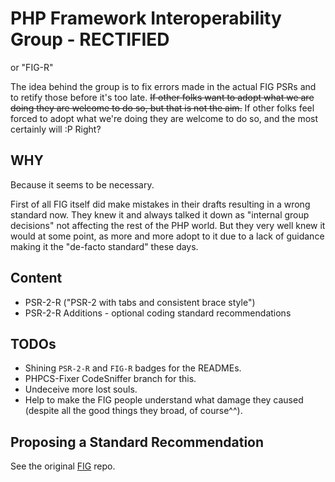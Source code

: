 # PHP Framework Interoperability Group - RECTIFIED

or "FIG-R"

The idea behind the group is to fix errors made in the actual FIG PSRs and to retify those
before it's too late.
~~If other folks want to adopt what we are doing they are welcome to do so, but that is not the aim.~~
If other folks feel forced to adopt what we're doing they are welcome to
do so, and the most certainly will :P Right?

## WHY
Because it seems to be necessary.

First of all FIG itself did make mistakes in their drafts resulting in a wrong standard now.
They knew it and always talked it down as "internal group decisions" not affecting the rest of the PHP
world. But they very well knew it would at some point, as more and more adopt to it due to a lack
of guidance making it the "de-facto standard" these days.

## Content

- PSR-2-R ("PSR-2 with tabs and consistent brace style")
- PSR-2-R Additions - optional coding standard recommendations

## TODOs

- Shining `PSR-2-R` and `FIG-R` badges for the READMEs.
- PHPCS-Fixer CodeSniffer branch for this.
- Undeceive more lost souls.
- Help to make the FIG people understand what damage they caused (despite all the good things they broad, of course^^).

## Proposing a Standard Recommendation

See the original [FIG] repo.

[FIG]: https://github.com/php-fig/fig-standards
